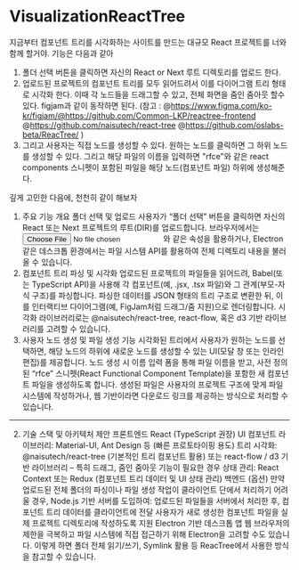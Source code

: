 # VisualizationReactTree

지금부터 컴포넌트 트리를 시각화하는 사이트를 만드는 대규모 React 프로젝트를 너와 함께 할거야. 기능은 다음과 같아

1. 폴더 선택 버튼을 클릭하면 자신의 React or Next 루트 디렉토리를 업로드 한다.
2. 업로드된 프로젝트의 컴포넌트 트리를 모두 읽어드려서 이를 다이어그램 트리 형태로 시각화 한다. 이때 각 노드들을 드래그할 수 있고, 전체 화면을 줌인 줌아웃 할수 있다. figjam과 같이 동작하면 된다. (참고 : @https://www.figma.com/ko-kr/figjam/@https://github.com/Common-LKP/reactree-frontend @https://github.com/naisutech/react-tree @https://github.com/oslabs-beta/ReacTree/ )
3. 그리고 사용자는 직접 노드를 생성할 수 있다. 원하는 노드를 클릭하면 그 하위 노드를 생성할 수 있다. 그리고 해당 파일의 이름을 입력하면 "rfce"와 같은 react components 스니펫이 포함된 파일을 해당 노드(컴포넌트 파일) 하위에 생성해준다.

깊게 고민한 다음에, 천천히 같이 해보자

1. 주요 기능 개요
   폴더 선택 및 업로드
   사용자가 “폴더 선택” 버튼을 클릭하면 자신의 React 또는 Next 프로젝트의 루트(DIR)를 업로드합니다.
   브라우저에서는 <input type="file" webkitdirectory />와 같은 속성을 활용하거나, Electron 같은 데스크톱 환경에서는 파일 시스템 API를 활용하여 전체 디렉토리 내용을 불러올 수 있습니다.
2. 컴포넌트 트리 파싱 및 시각화
   업로드된 프로젝트의 파일들을 읽어드려, Babel(또는 TypeScript API)을 사용해 각 컴포넌트(예, .jsx, .tsx 파일)와 그 관계(부모-자식 구조)를 파싱합니다.
   파싱한 데이터를 JSON 형태의 트리 구조로 변환한 뒤, 이를 인터랙티브 다이어그램(예, FigJam처럼 드래그/줌 지원)으로 렌더링합니다.
   시각화 라이브러리로는 @naisutech/react-tree, react-flow, 혹은 d3 기반 라이브러리를 고려할 수 있습니다.
3. 사용자 노드 생성 및 파일 생성 기능
   시각화된 트리에서 사용자가 원하는 노드를 선택하면, 해당 노드의 하위에 새로운 노드를 생성할 수 있는 UI(모달 창 또는 인라인 편집)를 제공합니다.
   노드 생성 시 이름 입력 폼을 통해 파일 이름을 받고, 사전 정의된 “rfce” 스니펫(React Functional Component Template)을 포함한 새 컴포넌트 파일을 생성하도록 합니다.
   생성된 파일은 사용자의 프로젝트 구조에 맞게 파일 시스템에 작성하거나, 웹 기반이라면 다운로드 링크를 제공하는 방식으로 처리할 수 있습니다.

---

2. 기술 스택 및 아키텍처 제안
   프론트엔드
   React (TypeScript 권장)
   UI 컴포넌트 라이브러리: Material-UI, Ant Design 등 (빠른 프로토타이핑 용도)
   트리 시각화:
   @naisutech/react-tree (기본적인 트리 컴포넌트 활용)
   또는 react-flow / d3 기반 라이브러리 – 특히 드래그, 줌인 줌아웃 기능이 필요한 경우
   상태 관리: React Context 또는 Redux (컴포넌트 트리 데이터 및 UI 상태 관리)
   백엔드 (옵션)
   만약 업로드된 전체 폴더의 파싱이나 파일 생성 작업이 클라이언트 단에서 처리하기 어려울 경우, Node.js 기반 서버를 도입하여:
   업로드된 파일들을 서버에서 처리한 후, 컴포넌트 트리 데이터를 클라이언트에 전달
   사용자가 새로 생성한 컴포넌트 파일을 실제 프로젝트 디렉토리에 작성하도록 지원
   Electron 기반 데스크톱 앱
   웹 브라우저의 제한을 극복하고 파일 시스템에 직접 접근하기 위해 Electron을 고려할 수도 있습니다. 이렇게 하면 폴더 전체 읽기/쓰기, Symlink 활용 등 ReacTree에서 사용한 방식을 참고할 수 있습니다.

